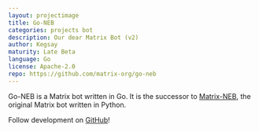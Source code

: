 ```yaml
---
layout: projectimage
title: Go-NEB
categories: projects bot
description: Our dear Matrix Bot (v2)
author: Kegsay
maturity: Late Beta
language: Go
license: Apache-2.0
repo: https://github.com/matrix-org/go-neb
---
```


Go-NEB is a Matrix bot written in Go. It is the successor to [Matrix-NEB](/docs/projects/other/neb.html), the original Matrix bot written in Python.

Follow development on [GitHub](https://github.com/matrix-org/go-neb)!
